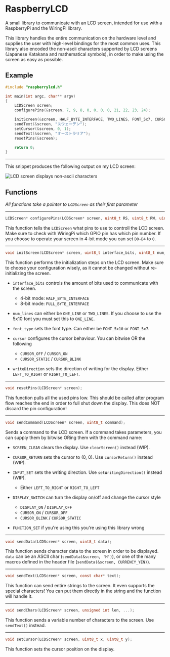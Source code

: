 # RaspberryLCD
A small library to communicate with an LCD screen, intended for use with a RaspberryPi and the WiringPi library.

This library handles the entire communication on the hardware level and supplies the user with high-level bindings for the most common uses. This library also encoded the non-ascii characters supported by LCD screens (Japanese Katakana and mathematical symbols), in order to make using the screen as easy as possible.

## Example
```c
#include "raspberrylcd.h"

int main(int argc, char** argv)
{
    LCDScreen screen;
    configurePins(&screen, 7, 9, 8, 0, 0, 0, 0, 21, 22, 23, 24);

    initScreen(&screen, HALF_BYTE_INTERFACE, TWO_LINES, FONT_5x7, CURSOR_ON | CURSOR_BLINK, LEFT_TO_RIGHT);
    sendText(&screen, "スウェーデン");
    setCursor(&screen, 0, 1);
    sendText(&screen, "オーストラリア");
    resetPins(&screen);

    return 0;
}
```
***
This snippet produces the following output on my LCD screen:

![LCD screen displays non-ascii characters](https://i.imgur.com/zpKTflG.jpg)

## Functions
*All functions take a pointer to `LCDScreen` as their first parameter*

***

```c 
LCDScreen* configurePins(LCDScreen* screen, uint8_t RS, uint8_t RW, uint8_t E, uint8_t D0,uint8_t D1, uint8_t D2, uint8_t D3, uint8_t D4, uint8_t D5, uint8_t D6, uint8_t D7);
```

This function tells the `LCDScreen` what pins to use to controll the LCD screen. Make sure to check with WiringPi which GPIO pin has which pin number. If you choose to operate your screen in 4-bit mode you can set `D0-D4` to `0`.

***

```c 
void initScreen(LCDScreen* screen, uint8_t interface_bits, uint8_t num_lines, uint8_t fontType, uint8_t cursor, uint8_t writeDirection);
```

This function performs the initialization steps on the LCD screen. Make sure to choose your configuration wisely, as it cannot be changed without re-initializing the screen.

* `interface_bits` controls the amount of bits used to communicate with the screen.
  * 4-bit mode: `HALF_BYTE_INTERFACE`
  * 8-bit mode: `FULL_BYTE_INTERFACE`

* `num_lines` can either be `ONE_LINE` or `TWO_LINES`. If you choose to use the 5x10 font you must set this to `ONE_LINE`.

* `font_type` sets the font type. Can either be `FONT_5x10` or `FONT_5x7`.

* `cursor` configures the cursor behaviour. You can bitwise OR the following
  * `CURSOR_OFF` / `CURSOR_ON`
  * `CURSOR_STATIC` / `CURSOR_BLINK`

* `writeDirection` sets the direction of writing for the display. Either `LEFT_TO_RIGHT` or `RIGHT_TO_LEFT`.

***

```c
void resetPins(LCDScreen* screen);
```
This function pulls all the used pins low. This should be called after program flow reaches the end in order to full shut down the display. This does NOT discard the pin configuration!

***

```c
void sendCommand(LCDScreen* screen, uint8_t command);
```
Sends a command to the LCD screen. If a command takes parameters, you can supply them by bitwise ORing them with the command name:

* `SCREEN_CLEAR` clears the display. Use `clearScreen()` instead (WIP).

* `CURSOR_RETURN` sets the cursor to (0, 0). Use `cursorReturn()` instead (WIP).

* `INPUT_SET` sets the writing direction. Use `setWritingDirection()` instead (WIP).
   * Either `LEFT_TO_RIGHT` or `RIGHT_TO_LEFT`

* `DISPLAY_SWITCH` can turn the display on/off and change the cursor style
   * `DISPLAY_ON` / `DISPLAY_OFF`
   * `CURSOR_ON` / `CURSOR_OFF`
   * `CURSOR_BLINK` / `CURSOR_STATIC`

* `FUNCTION_SET` if you're using this you're using this library wrong

***

```c
void sendData(LCDScreen* screen, uint8_t data);
```
This function sends character data to the screen in order to be displayed. `data` can be an ASCII char (`sendData(&screen, 'H')`), or one of the many macros defined in the header file (`sendData(&screen, CURRENCY_YEN)`). 

***

```c
void sendText(LCDScreen* screen, const char* text);
```
This function can send entire strings to the screen. It even supports the special characters! You can put them directly in the string and the function will handle it.

***

```c
void sendChars(LCDScreen* screen, unsigned int len, ...);
```
This function sends a variable number of characters to the screen. Use `sendText()` instead.

***

```c
void setCursor(LCDScreen* screen, uint8_t x, uint8_t y);
```
This function sets the cursor position on the display.
